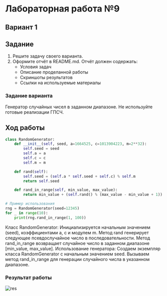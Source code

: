 # Лабораторная работа №9 
## Вариант 1
## Задание
1) Решите задачу своего варианта.
2) Оформите отчёт в README.md. Отчёт должен содержать:
    - Условия задач
    - Описание проделанной работы
    - Скриншоты результатов
    - Ссылки на используемые материалы
### Задание варианта
Генератор случайных чисел в заданном диапазоне. Не используйте готовые реализации ГПСЧ.
## Ход работы
```py
class RandomGenerator:
    def __init__(self, seed, a=1664525, c=1013904223, m=2**32):
        self.seed = seed
        self.a = a
        self.c = c
        self.m = m

    def rand(self):
        self.seed = (self.a * self.seed + self.c) % self.m
        return self.seed

    def rand_in_range(self, min_value, max_value):
        return min_value + (self.rand() % (max_value - min_value + 1))

# Пример использования
rng = RandomGenerator(seed=12345)
for _ in range(10):
    print(rng.rand_in_range(1, 100))
```
Класс RandomGenerator:
Инициализируется начальным значением (seed), коэффициентами a, c и модулем m.
Метод rand генерирует следующее псевдослучайное число в последовательности.
Метод rand_in_range возвращает случайное число в заданном диапазоне [min_value, max_value].
Использование генератора:
Создаем экземпляр класса RandomGenerator с начальным значением seed.
Вызываем метод rand_in_range для генерации случайного числа в указанном диапазоне.

### Результат работы
![res](random.png)
